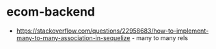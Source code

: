 # ecom-backend
- https://stackoverflow.com/questions/22958683/how-to-implement-many-to-many-association-in-sequelize - many to many rels